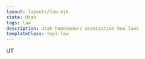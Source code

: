 ```yaml
---
layout: layouts/law.njk
state: Utah
tags: law
description: Utah homeowners association hoa laws
templateClass: tmpl-law
---
```


UT